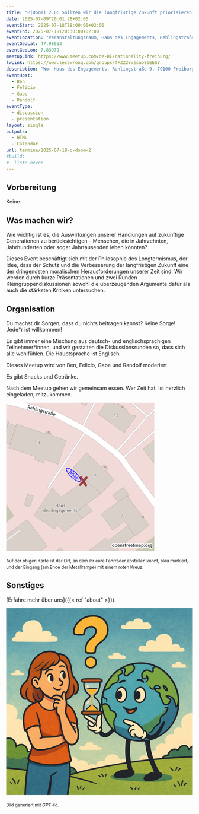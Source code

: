 ```yaml
---
title: "P(Doom) 2.0: Sollten wir die langfristige Zukunft priorisieren?"
date: 2025-07-09T20:01:28+02:00
eventStart: 2025-07-18T18:00:00+02:00
eventEnd: 2025-07-18T20:30:00+02:00
eventLocation: "Veranstaltungsraum, Haus des Engagements, Rehlingstraße 9, 79100 Freiburg"
eventGeoLat: 47.98953
eventGeoLon: 7.83979
meetupLink: https://www.meetup.com/de-DE/rationality-freiburg/
lwLink: https://www.lesswrong.com/groups/fFZZ2Ywzsab86EESY
description: "Wo: Haus des Engagements, Rehlingstraße 9, 79100 Freiburg. Wann: Freitag, 18. Juli um 18:00 Uhr MESZ."
eventHost:
  - Ben
  - Felicio
  - Gabe
  - Randolf
eventType:
  - discussion
  - presentation
layout: single
outputs:
  - HTML
  - Calendar
url: termine/2025-07-18-p-doom-2
#build:
#  list: never
---
```


## Vorbereitung

Keine.


## Was machen wir?

Wie wichtig ist es, die Auswirkungen unserer Handlungen auf zukünftige Generationen zu berücksichtigen – Menschen, die in Jahrzehnten, Jahrhunderten oder sogar Jahrtausenden leben könnten?

Dieses Event beschäftigt sich mit der Philosophie des Longtermismus, der Idee, dass der Schutz und die Verbesserung der langfristigen Zukunft eine der dringendsten moralischen Herausforderungen unserer Zeit sind. Wir werden durch kurze Präsentationen und zwei Runden Kleingruppendiskussionen sowohl die überzeugenden Argumente dafür als auch die stärksten Kritiken untersuchen.


## Organisation

Du machst dir Sorgen, dass du nichts beitragen kannst? Keine Sorge! Jede*r ist willkommen!

Es gibt immer eine Mischung aus deutsch- und englischsprachigen Teilnehmer*innen, und wir gestalten die Diskussionsrunden so, dass sich alle wohlfühlen. Die Hauptsprache ist Englisch.

Dieses Meetup wird von Ben, Felicio, Gabe und Randolf moderiert.

Es gibt Snacks und Getränke.

Nach dem Meetup gehen wir gemeinsam essen. Wer Zeit hat, ist herzlich eingeladen, mitzukommen.

![Ort (Veranstaltungsraum, Haus des Engagements)](/images/hde-new-building-2.png)

<small>Auf der obigen Karte ist der Ort, an dem ihr eure Fahrräder abstellen könnt, blau markiert, und der Eingang (am Ende der Metallrampe) mit einem roten Kreuz.</small>


## Sonstiges

[Erfahre mehr über uns]({{< ref "about" >}}).

![Eine Frau betrachet den Planeten Erde, der eine Sanduhr hält](cover.png "Eine Frau betrachet den Planeten Erde, der eine Sanduhr hält")

<small>Bild generiert mit _GPT 4o_.</small>
